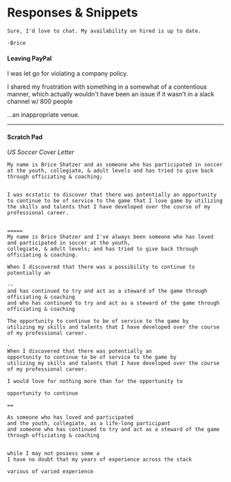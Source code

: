 # Responses & Snippets 

```
Sure, I'd love to chat. My availability on hired is up to date.

-Brice
```

#### Leaving PayPal 

I was let go for violating a company policy.

I shared my frustration with something in a somewhat of a contentious manner, which actually wouldn't have been an issue if it wasn't in a slack channel w/ 800 people

...an inappropriate venue. 


---

#### Scratch Pad

*US Soccer Cover Letter*
```
My name is Brice Shatzer and as someone who has participated in soccer at the youth, collegiate, & adult levels and has tried to give back through officiating & coaching; 


I was ecstatic to discover that there was potentially an opportunity to continue to be of service to the game that I love game by utilizing the skills and talents that I have developed over the course of my professional career.


=====
My name is Brice Shatzer and I've always been someone who has loved and participated in soccer at the youth, 
collegiate, & adult levels; and has tried to give back through officiating & coaching.

When I discovered that there was a possibility to continue to 
potentially an 

--
and has continued to try and act as a steward of the game through officiating & coaching 
and who has continued to try and act as a steward of the game through officiating & coaching 

The opportunity to continue to be of service to the game by
utilizing my skills and talents that I have developed over the course of my professional career. 

-
When I discovered that there was potentially an 
opportunity to continue to be of service to the game by
utilizing my skills and talents that I have developed over the course of my professional career.

I would love for nothing more than for the opportunity to 

opportunity to continue 

==

As someone who has loved and participated 
and the youth, collegiate, as a life-long participant 
and someone who has continued to try and act as a steward of the game through officiating & coaching 


while I may not possess some a 
I have no doubt that my years of experience across the stack 

various of varied experience 
```

